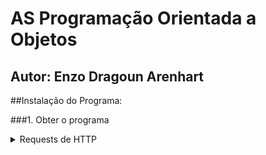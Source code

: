 # AS Programação Orientada a Objetos

## Autor: Enzo Dragoun Arenhart ##

##Instalação do Programa:

###1. Obter o programa

<details><summary>Requests de HTTP</summary>
HTTP requests:

    GET:
        127.0.0.1:5034/livro
            Retorna todos os livros cadastrados no banco de dados.
        127.0.0.1:5034/livro/{id}
            Retorna o livro cujo id corresponde ao id escrito no GET request.
            
        127.0.0.1:5034/autor
            Retorna todos os autores cadastrados no banco de dados.
        127.0.0.1:5034/autor/{id}
            Retorna o autor cujo id corresponde ao id escrito no GET request.
        
        127.0.0.1:5034/usuario
            Retorna todos os usuarios cadastrados no banco de dados.
        127.0.0.1:5034/usuario/{id}
            Retorna o usuario cujo id corresponde ao id escrito no GET request.

    POST:
        127.0.0.1:5034/livro
            Insere um livro com dados escritos no body da request, formatado em JSON.
            Exemplo: 
                {
                    "nome": "nome",
                    "paginas": 100,
                    "genero": "genero",
                    "emprestado": 1, correspone se o livro esta emprestado, sendo 0 nao emprestado e 1 emprestado.
                    "ano": 1032,
                    "UsuarioId": 1, corresponde ao id do usuario que esta emprestando o livro, pode ser null.
                }
        
        127.0.0.1:5034/autor
            Insere um autor com dados escritos no body da request, formatado em JSON.
            Exemplo:
                {
                    "nome": "autor",
                    "cpf": "123.456.789-01",
                    "endereco": "Rua nome da rua 100",
                    "contato": "(51)12345-6789"
                }
        
        127.0.0.1:5034/usuario
            Insere um usuario com dados escritos no body da request, formatado em JSON.
            Exemplo:
                {
                    "nome": "usuario",
                    "cpf": "234.567.890-12",
                    "endereco": "Rua nome da rua 100",
                    "contato": "(51)23456-7890"
                }

    PUT:
        127.0.0.1:5034/livro/{id}
            Atualiza o livro cujo id corresponde ao id escrito no PUT request.
            Exemplo:
            {
                "id": 1,         obs.: o id dentro do body do request tem que ser igual ao o id no request
                "nome": "nome romance",
                "paginas": 105,
                "genero": "romance",
                "emprestado": 0,
                "ano": 1990,
                "usuarioId": null
            }

        127.0.0.1:5034/autor/{id}
            Atualiza o autor cujo id corresponde ao id escrito no PUT request.
            Exemplo:
            {
                "id": 1,         obs.: o id dentro do body do request tem que ser igual ao o id no request
                "nome": "autor2",
                "cpf": "333.333.333-33",
                "endereco": "Rua Centro 111",
                "contato": "(51)98765-4321"
            }

        127.0.0.1:5034/usuario/{id}
            Atualiza o usuario cujo id corresponde ao id escrito no PUT request.
            Exemplo:
            {
                "id": 1,         obs.: o id dentro do body do request tem que ser igual ao o id no request
                "nome": "usuario2",
                "cpf": "555777.777.777-77",
                "endereco": "Rua Another 111",
                "contato": "(51)09876-5432"
            }
        127.0.0.1:5034/usuario/{idUsuario}/emprestar/{idLivro}
            Empresta um livro para o usuario especificado

        127.0.0.1:5034/usuario/{idUsuario}/devolver/{idLivro}
            Devolve um usuario especifico livro do usuario especificado


    DELETE:
        127.0.0.1:5034/livro/{id}
            Deleta o livro especificado do banco de dados
        
        127.0.0.1:5034/livro/{id}
            Deleta o livro especificado do banco de dados
        
        127.0.0.1:5034/livro/{id}
            Deleta o livro especificado do banco de dados
</details>

